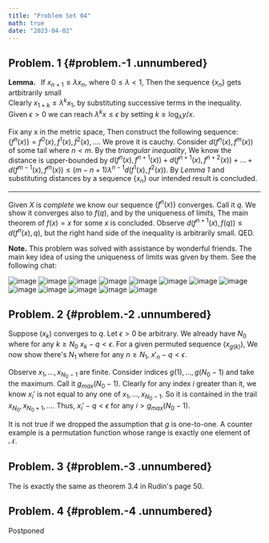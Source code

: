 ```yaml
---
title: "Problem Set 04"
math: true
date: "2023-04-02"
---
```


## Problem. 1 {#problem.-1 .unnumbered}

**Lemma.**   If $x_{n+1} \leq \lambda x_n$, where $0 \leq \lambda < 1$, Then the sequence $\{x_n\}$ gets artbitrarily small\
Clearly $x_{1+k} \leq \lambda^k x_1$, by substituting successive terms in the inequality. Given $\epsilon > 0$ we can reach $\lambda^k x \leq \epsilon$ by setting $k \geq \log_\lambda y/x$.

Fix any x in the metric space, Then construct the following sequence: $\{f^n(x)\} = f^0(x), f^1(x), f^2(x), \dots$. We prove it is cauchy. Consider $d(f^n(x),f^m(x))$ of some tail where $n < m$. By the *triangular inequality*, We know the distance is upper-bounded by $d(f^n(x),f^{n+1}(x)) + d(f^{n+1}(x),f^{n+2}(x)) + \dots + d(f^{m-1}(x),f^m(x)) \leq (m-n+1)   \lambda^{n-1}  d(f^1(x),f^2(x))$. By *Lemma 1* and substituting distances by a sequence $\{x_n\}$ our intended result is concluded.

-----

Given $X$ is *complete* we know our sequence $\{f^n(x)\}$ converges. Call it $q$. We show it converges also to $f(q)$, and by the uniqueness of limits, The main theorem of $f(x) = x$ for some $x$ is concluded. Observe $d(f^{n+1}(x),f(q)) \leq d(f^n(x),q)$, but the right hand side of the inequality is arbitrarily small. QED.

**Note.** This problem was solved with assistance by wonderful friends. The main key idea of using the uniqueness of limits was given by them. See the following chat:

![image](./0.jpg)
![image](./1.jpg)
![image](./2.jpg)
![image](./3.jpg)
![image](./4.jpg)
![image](./5.jpg)
![image](./6.jpg)
![image](./7.jpg)
![image](./8.jpg)
![image](./9.jpg)
![image](./10.jpg)
![image](./11.jpg)
![image](./12.jpg)

## Problem. 2 {#problem.-2 .unnumbered}

Suppose $(x_k)$ converges to $q$. Let $\epsilon > 0$ be arbitrary. We already have $N_0$ where for any $k \geq N_0$ $x_k - q < \epsilon$. For a given permuted sequence $(x_{g(k)})$, We now show there's $N_1$ where for any $n \geq N_1$, $x'_{n} - q < \epsilon$.

Observe $x_1, \dots, x_{N_0-1}$ are finite. Consider indices $g(1), \dots, g(N_0-1)$ and take the maximum. Call it $g_{max}(N_0-1)$. Clearly for any index $i$ greater than it, we know $x_i'$ is not equal to any one of $x_1, \dots, x_{N_0-1}$. So it is contained in the trail $x_{N_0}, x_{N_0+1}, \dots$. Thus, $x_i' - q < \epsilon$ for any $i > g_{max}(N_0-1)$.

It is not true if we dropped the assumption that $g$ is one-to-one. A counter example is a permutation function whose range is exactly one element of $\mathcal{N}$.

## Problem. 3 {#problem.-3 .unnumbered}

The is exactly the same as theorem 3.4 in Rudin's page 50.

## Problem. 4 {#problem.-4 .unnumbered}

Postponed
